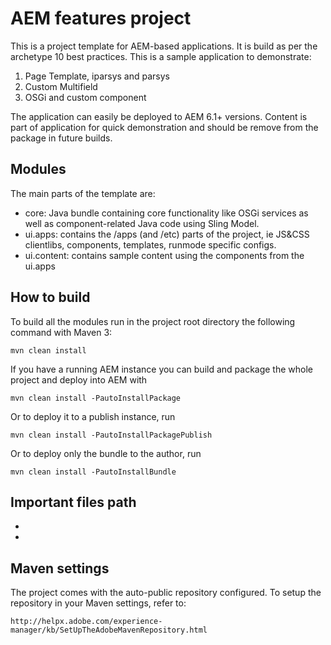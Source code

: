 # AEM features project

This is a project template for AEM-based applications. It is build as per the archetype 10 best practices. This is a sample application to demonstrate:
1.  Page Template, iparsys and parsys
2.  Custom Multifield
3.  OSGi and custom component

The application can easily be deployed to AEM 6.1+ versions. Content is part of application for quick demonstration and should be remove from the package in future builds.

## Modules

The main parts of the template are:

* core: Java bundle containing core functionality like OSGi services as well as component-related Java code using Sling Model.
* ui.apps: contains the /apps (and /etc) parts of the project, ie JS&CSS clientlibs, components, templates, runmode specific configs.
* ui.content: contains sample content using the components from the ui.apps

## How to build

To build all the modules run in the project root directory the following command with Maven 3:

    mvn clean install

If you have a running AEM instance you can build and package the whole project and deploy into AEM with  

    mvn clean install -PautoInstallPackage
    
Or to deploy it to a publish instance, run

    mvn clean install -PautoInstallPackagePublish
    
Or to deploy only the bundle to the author, run

    mvn clean install -PautoInstallBundle

## Important files path

*

*


## Maven settings

The project comes with the auto-public repository configured. To setup the repository in your Maven settings, refer to:

    http://helpx.adobe.com/experience-manager/kb/SetUpTheAdobeMavenRepository.html
